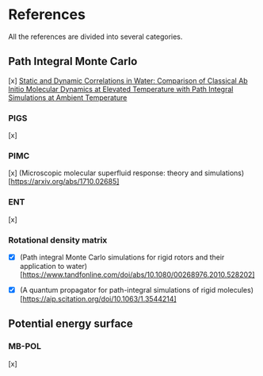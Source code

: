 # References

All the references are divided into several categories.

## Path Integral Monte Carlo

[x] [Static and Dynamic Correlations in Water: Comparison of Classical Ab Initio Molecular Dynamics at Elevated Temperature with Path Integral Simulations at Ambient Temperature](https://pubs.acs.org/doi/abs/10.1021/acs.jctc.1c01223)

### PIGS

[x]

### PIMC

[x] (Microscopic molecular superfluid response: theory and simulations)[https://arxiv.org/abs/1710.02685]

### ENT

[x]

### Rotational density matrix

- [x] (Path integral Monte Carlo simulations for rigid rotors and their application to water)[https://www.tandfonline.com/doi/abs/10.1080/00268976.2010.528202]

- [x] (A quantum propagator for path-integral simulations of rigid molecules)[https://aip.scitation.org/doi/10.1063/1.3544214]

## Potential energy surface

### MB-POL

[x]

